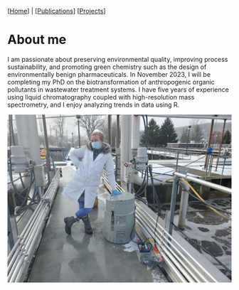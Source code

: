 [[Home](https://stephlynrich.github.io)] | 
[[Publications](https://stephlynrich.github.io/publications.html)]
[[Projects](https://stephlynrich.github.io/projects.html)]


# About me
I am passionate about preserving environmental quality, improving process sustainability, and promoting green chemistry such as the design of environmentally benign pharmaceuticals. In November 2023, I will be completing my PhD on the biotransformation of anthropogenic organic pollutants in wastewater treatment systems. I have five years of experience using liquid chromatography coupled with high-resolution mass spectrometry, and I enjoy analyzing trends in data using R.


![alt](img/RichStephanie_WWTP.jpg)
